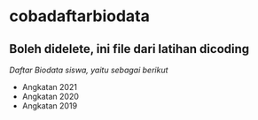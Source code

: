 # cobadaftarbiodata
Boleh didelete, ini file dari latihan dicoding
--
*Daftar Biodata siswa, yaitu sebagai berikut*
- Angkatan 2021
- Angkatan 2020
- Angkatan 2019
